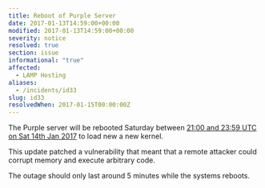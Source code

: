```yaml
---
title: Reboot of Purple Server
date: 2017-01-13T14:59:00+00:00
modified: 2017-01-13T14:59:00+00:00
severity: notice
resolved: true
section: issue
informational: "true"
affected:
  - LAMP Hosting
aliases:
  - /incidents/id33
slug: id33
resolvedWhen: 2017-01-15T00:00:00Z
---
```


The Purple server will be rebooted Saturday between [21:00 and 23:59 UTC on Sat 14th Jan 2017](https://www.timeanddate.com/worldclock/fixedtime.html?iso=20170114T21&ah=3) to load new a new kernel.

This update patched a vulnerability that meant that a remote attacker could corrupt memory and execute arbitrary code.

The outage should only last around 5 minutes while the systems reboots.

